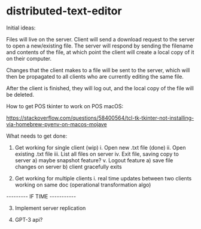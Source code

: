 # distributed-text-editor
Initial ideas:

Files will live on the server. Client will send a download request to the server to open a new/existing file.
The server will respond by sending the filename and contents of the file, at which point the client will create
a local copy of it on their computer. 

Changes that the client makes to a file will be sent to the server, which will then be propagated to all 
clients who are currently editing the same file.

After the client is finished, they will log out, and the local copy
of the file will be deleted.

How to get POS tkinter to work on POS macOS: 

https://stackoverflow.com/questions/58400564/tcl-tk-tkinter-not-installing-via-homebrew-pyenv-on-macos-mojave


What needs to get done:

1) Get working for single client (wip)
    i. Open new .txt file (done)
    ii. Open existing .txt file
    iii. List all files on server
    iv. Exit file, saving copy to server
        a) maybe snapshot feature? 
    v. Logout feature
        a) save file changes on server
        b) client gracefully exits

2) Get working for multiple clients
    i. real time updates between two clients working on same doc (operational transformation algo)

--------- IF TIME -----------

3) Implement server replication

4) GPT-3 api?
